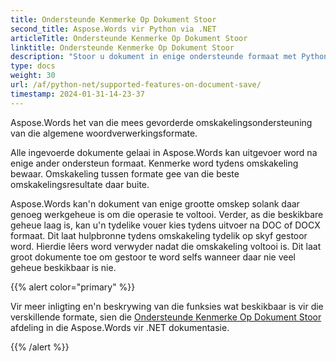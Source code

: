 ```yaml
---
title: Ondersteunde Kenmerke Op Dokument Stoor
second_title: Aspose.Words vir Python via .NET
articleTitle: Ondersteunde Kenmerke Op Dokument Stoor
linktitle: Ondersteunde Kenmerke Op Dokument Stoor
description: "Stoor u dokument in enige ondersteunde formaat met Python. Omskep en uitvoer'n dokument van enige grootte."
type: docs
weight: 30
url: /af/python-net/supported-features-on-document-save/
timestamp: 2024-01-31-14-23-37
---
```


Aspose.Words het van die mees gevorderde omskakelingsondersteuning van die algemene woordverwerkingsformate.

Alle ingevoerde dokumente gelaai in Aspose.Words kan uitgevoer word na enige ander ondersteun formaat. Kenmerke word tydens omskakeling bewaar. Omskakeling tussen formate gee van die beste omskakelingsresultate daar buite.

Aspose.Words kan'n dokument van enige grootte omskep solank daar genoeg werkgeheue is om die operasie te voltooi. Verder, as die beskikbare geheue laag is, kan u'n tydelike vouer kies tydens uitvoer na DOC of DOCX formaat. Dit laat hulpbronne tydens omskakeling tydelik op skyf gestoor word. Hierdie lêers word verwyder nadat die omskakeling voltooi is. Dit laat groot dokumente toe om gestoor te word selfs wanneer daar nie veel geheue beskikbaar is nie.

{{% alert color="primary" %}}

Vir meer inligting en'n beskrywing van die funksies wat beskikbaar is vir die verskillende formate, sien die [Ondersteunde Kenmerke Op Dokument Stoor](/words/net/supported-features-on-document-save/) afdeling in die Aspose.Words vir .NET dokumentasie.

{{% /alert %}}
